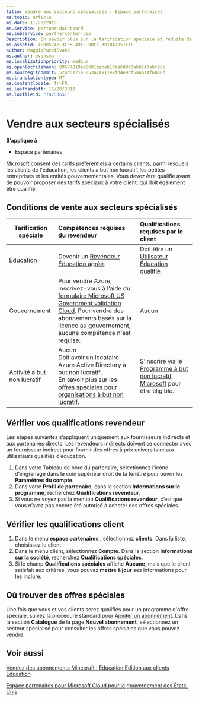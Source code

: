 ```yaml
---
title: Vendre aux secteurs spécialisés | Espace partenaires
ms.topic: article
ms.date: 11/20/2019
ms.service: partner-dashboard
ms.subservice: partnercenter-csp
Description: En savoir plus sur la tarification spéciale et réduite de Microsoft pour certains groupes de clients, y compris les clients de formation, les clients sans but lucratif et les administrations.
ms.assetid: 4E085C48-3CF5-49CF-9DCC-3D18A7051F1F
author: MaggiePucciEvans
ms.author: evansma
ms.localizationpriority: medium
ms.openlocfilehash: 89577819ea5601bebeb10be6d9d3ab6143abf2cc
ms.sourcegitcommit: 524d3121e5053a74911e2fd4e9cf5aab14f6b48d
ms.translationtype: MT
ms.contentlocale: fr-FR
ms.lasthandoff: 11/20/2019
ms.locfileid: "74253651"
---
```

# <a name="sell-to-specialized-industries"></a>Vendre aux secteurs spécialisés

**S’applique à**

-  Espace partenaires

Microsoft consent des tarifs préférentiels à certains clients, parmi lesquels les clients de l'éducation, les clients à but non lucratif, les petites entreprises et les entités gouvernementales. Vous devez être qualifié avant de pouvoir proposer des tarifs spéciaux à votre client, qui doit également être qualifié. 

## <a name="requirements-to-sell-to-specialized-industries"></a>Conditions de vente aux secteurs spécialisés

|**Tarification spéciale**   |**Compétences requises du revendeur**   |**Qualifications requises par le client**   |
|----------------------------|:---------------------------------|:------------------------------------------|
|Éducation   |Devenir un [Revendeur Éducation agréé](https://www.mepn.com).   | Doit être un [Utilisateur Éducation qualifié](https://www.microsoftvolumelicensing.com/DocumentSearch.aspx?Mode=3&DocumentTypeId=7).   |
|Gouvernement   |Pour vendre Azure, inscrivez-vous à l’aide du [formulaire Microsoft US Government validation Cloud](https://azuregov.microsoft.com/csp). Pour vendre des abonnements basés sur la licence au gouvernement, aucune compétence n'est requise.|   Aucun|
|Activité à but non lucratif  |Aucun<br>Doit avoir un locataire Azure Active Directory à but non lucratif.<br>En savoir plus sur les [offres spéciales pour organisations à but non lucratif](https://assetsprod.microsoft.com/mpn/nonprofit-skus-in-csp-faq.pdf).   |S’inscrire via le [Programme à but non lucratif Microsoft](https://nonprofit.microsoft.com/#/register) pour être éligible.   |


## <a name="check-your-reseller-qualifications"></a>Vérifier vos qualifications revendeur

Les étapes suivantes s’appliquent uniquement aux fournisseurs indirects et aux partenaires directs. Les revendeurs indirects doivent se connecter avec un fournisseur indirect pour fournir des offres à prix universitaire aux utilisateurs qualifiés d’éducation. 

1.  Dans votre Tableau de bord du partenaire, sélectionnez l’icône d’engrenage dans le coin supérieur droit de la fenêtre pour ouvrir les **Paramètres du compte**.
2.  Dans votre **Profil de partenaire**, dans la section **Informations sur le programme**, recherchez **Qualifications revendeur**.
3.  Si vous ne voyez pas la mention **Qualifications revendeur**, c’est que vous n’avez pas encore été autorisé à acheter des offres spéciales.

## <a name="check-the-customer-qualifications"></a>Vérifier les qualifications client

1.  Dans le menu **espace partenaires** , sélectionnez **clients**. Dans la liste, choisissez le client.
2.  Dans le menu client, sélectionnez **Compte**. Dans la section **Informations sur la société**, recherchez **Qualifications spéciales**.
3.  Si le champ **Qualifications spéciales** affiche **Aucune**, mais que le client satisfait aux critères, vous pouvez **mettre à jour** ses informations pour les inclure.

## <a name="where-to-find-special-offers"></a>Où trouver des offres spéciales

Une fois que vous et vos clients serez qualifiés pour un programme d'offre spéciale, suivez la procédure standard pour [Ajouter un abonnement](create-a-new-subscription.md). Dans la section **Catalogue** de la page **Nouvel abonnement**, sélectionnez un secteur spécialisé pour consulter les offres spéciales que vous pouvez vendre.

## <a name="see-also"></a>Voir aussi

[Vendez des abonnements Minecraft : Education Edition aux clients Education](minecraft-subscriptions.md)

[Espace partenaires pour Microsoft Cloud pour le gouvernement des États-Unis](partner-center-for-microsoft-us-govt-cloud.md)


 

 

 



